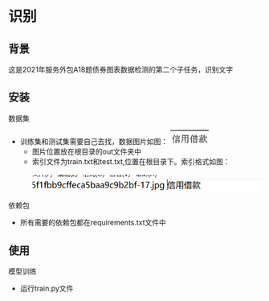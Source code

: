 识别
=
背景
--
这是2021年服务外包A18题债券图表数据检测的第二个子任务，识别文字

安装
--
数据集
* 训练集和测试集需要自己去找，数据图片如图：![image](./imageforreadme/数据集图片.jpg)
  * 图片位置放在根目录的out文件夹中
  * 索引文件为train.txt和test.txt,位置在根目录下。索引格式如图：<br><br>
![image](./imageforreadme/索引格式.png)<br>

依赖包
* 所有需要的依赖包都在requirements.txt文件中

使用
--
模型训练
* 运行train.py文件




